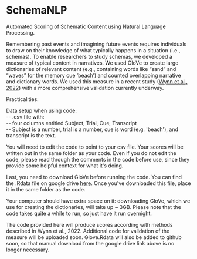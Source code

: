 # SchemaNLP
Automated Scoring of Schematic Content using Natural Language Processing.

Remembering past events and imagining future events requires individuals to draw on their knowledge of what typically happens in a situation (i.e., schemas). To enable researchers to study schemas, we developed a measure of typical content in narratives. We used GloVe to create large dictionaries of relevant content (e.g., containing words like “sand” and “waves” for the memory cue ‘beach’) and counted overlapping narrative and dictionary words. We used this measure in a recent study ([Wynn et al., 2022](https://www.sciencedirect.com/science/article/pii/S1053810022000344?casa_token=x0LIK_gDaRsAAAAA:6LItAH6udi70-SEGwkJ3i3QAlHiqvzMIz9cPwRVPGzZch0Wgb-Ucf49ktBYPjMs4mdY9lSv-mQ)) with a more comprehensive validation currently underway.
  
  
Practicalities:
  
  
Data setup when using code:  
 -- .csv file with:  
   -- four columns entitled Subject, Trial,	Cue, Transcript  
   -- Subject is a number, trial is a number, cue is word (e.g. 'beach'), and transcript is the text.  
 
You will need to edit the code to point to your csv file. Your scores will be written out in the same folder as your code.
Even if you do not edit the code, please read through the comments in the code before use, since they provide some helpful context for what it's doing.

Last, you need to download GloVe before running the code. You can find the .Rdata file on google drive [here](https://drive.google.com/drive/u/0/folders/1kkXZo6iN0yGqKZ8SgVy11jIImv8s1gpd). Once you've downloaded this file, place it in the same folder as the code.

Your computer should have extra space on it: downloading GloVe, which we use for creating the dictionaries, will take up ~ 3GB. Please note that the code takes quite a while to run, so just have it run overnight.

The code provided here will produce scores according with methods described in Wynn et al., 2022. Additional code for validation of the measure will be uploaded soon. Glove.Rdata will also be added to github soon, so that manual download from the google drive link above is no longer necessary.
